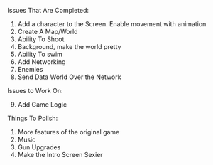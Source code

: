 
Issues That Are Completed:
1. Add a character to the Screen. Enable movement with animation
2. Create A Map/World
3. Ability To Shoot
4. Background, make the world pretty
5. Ability To swim
6. Add Networking
7. Enemies
8. Send Data World Over the Network

Issues to Work On:


9. Add Game Logic





Things To Polish:

1. More features of the original game
2. Music 
3. Gun Upgrades
4. Make the Intro Screen Sexier




